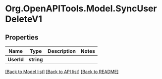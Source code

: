# Org.OpenAPITools.Model.SyncUserDeleteV1

## Properties

Name | Type | Description | Notes
------------ | ------------- | ------------- | -------------
**UserId** | **string** |  | 

[[Back to Model list]](../../README.md#documentation-for-models) [[Back to API list]](../../README.md#documentation-for-api-endpoints) [[Back to README]](../../README.md)

